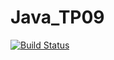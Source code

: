# Java_TP09
[![Build Status](http://jenkins.cleverapps.io/buildStatus/icon?job=eddy-pizzeria)](http://jenkins.cleverapps.io/job/eddy-pizzeria)
